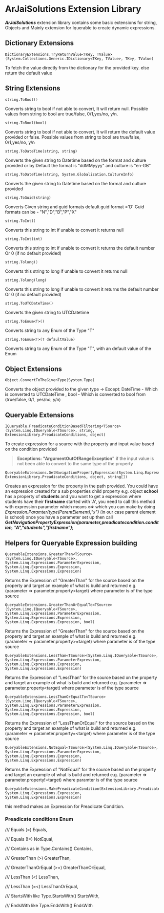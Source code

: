
# ArJaiSolutions Extension Library

***ArJaiSolutions*** extension library contains some basic extensions for string, Objects and Mainly extension for Iquerable to create dynamic expressions.


## Dictionary Extensions
    DictionaryExtensions.TryReturnValue<TKey, TValue>(System.Collections.Generic.IDictionary<TKey, TValue>, TKey, TValue)
   To fetch the value directly from the dictionary for the provided key. else return the default value

## String Extensions

    string.ToBool()

Converts string to bool if not able to convert, It will return null. Possible values from string to bool are true/false, 0/1,yes/no, y/n.

    string.ToBool(bool)
Converts string to bool if not able to convert, It will return the default value provided or false. Possible values from string to bool are true/false, 0/1,yes/no, y/n

    string.ToDateTime(string, string)
Converts the given string to Datetime based on the format and culture provided or by Default the format is "ddMMyyyy" and culture is "en-GB"

    string.ToDateTime(string, System.Globalization.CultureInfo)
Converts the given string to Datetime based on the format and culture provided

    string.ToGuid(string)
Converts Given string and guid formats default guid format ='D' Guid formats can be - "N","D","B","P","X"

    string.ToInt()
Converts this string to int if unable to convert it returns null

    string.ToInt(int)
Converts this string to int if unable to convert it returns the default number Or 0 (if no default provided)

    string.Tolong()
Converts this string to long if unable to convert it returns null

    string.Tolong(long)
Converts this string to long if unable to convert it returns the default number Or 0 (if no default provided)

    string.ToUTCDateTime()
Converts the given string to UTCDatetime

    string.ToEnum<T>()
Converts string to any Enum of the Type "T"

    string.ToEnum<T>(T defaultValue)
Converts string to any Enum of the Type "T", with an default value of the Enum

## Object Extensions

    Object.ConvertToTheGivenType(System.Type)
Converts the object provided to the given type -> Except: DateTime - Which is converted to UTCDateTime , bool - Which is converted to bool from (true/false, 0/1, yes/no, y/n)

## Queryable Extensions
    IQueryable.PreadicateConditionBasedFiltering<TSource>(System.Linq.IQueryable<TSource>, string, ExtensionLibrary.PreadicateConditions, object)
To create expression for a source with the property and input value based on the condition provided 
> **Exceptions:**  **"ArgumentOutOfRangeException"** if the input value is not been able to convert to the same type of the property

    QueryableExtensions.GetNavigationPropertyExpression(System.Linq.Expressions.Expression, ExtensionLibrary.PreadicateConditions, object, string[])
Creates an expression for the property in the path provided. You could have an expression created for a sub properties child property 
e.g. object **school** has a property of **students** and you want to get a expression where students have their **firstname** started with 'A',
 you need to call this method with expression parameter which means *x=>* which you can make by doing *Expression.Paramter(type(ParentElement),"x")* (in our case parent element is school) once you have a parameter set up then call 
 ***GetNavigationPropertyExpression(parameter,preadicatecondition.condition, "A","students","firstname");***

## Helpers for Queryable Expression building

    QueryableExtensions.GreaterThan<TSource>(System.Linq.IQueryable<TSource>, System.Linq.Expressions.ParameterExpression, System.Linq.Expressions.Expression, System.Linq.Expressions.Expression)
Returns the Expression of "GreaterThan" for the source based on the property and target an example of what is build and returned e.g. (parameter => parameter.property>target) where parameter is of the type source

    QueryableExtensions.GreaterThanOrEqualTo<TSource>(System.Linq.IQueryable<TSource>, System.Linq.Expressions.ParameterExpression, System.Linq.Expressions.Expression, System.Linq.Expressions.Expression, bool)
Returns the Expression of "GreaterThan" for the source based on the property and target an example of what is build and returned e.g. (parameter => parameter.property>=target) where parameter is of the type source

    QueryableExtensions.LessThan<TSource>(System.Linq.IQueryable<TSource>, System.Linq.Expressions.ParameterExpression, System.Linq.Expressions.Expression, System.Linq.Expressions.Expression)
Returns the Expression of "LessThan" for the source based on the property and target an example of what is build and returned e.g. (parameter => parameter.property<target) where parameter is of the type source

    QueryableExtensions.LessThanOrEqualTo<TSource>(System.Linq.IQueryable<TSource>, System.Linq.Expressions.ParameterExpression, System.Linq.Expressions.Expression, System.Linq.Expressions.Expression, bool)
Returns the Expression of "LessThanOrEqual" for the source based on the property and target an example of what is build and returned e.g. (parameter => parameter.property=<target) where parameter is of the type source

    QueryableExtensions.NotEqual<TSource>(System.Linq.IQueryable<TSource>, System.Linq.Expressions.ParameterExpression, System.Linq.Expressions.Expression, System.Linq.Expressions.Expression)
Returns the Expression of "NotEqual" for the source based on the property and target an example of what is build and returned e.g. (parameter => parameter.property!=target) where paramter is of the type source

    QueryableExtensions.MakePreadicateCondition(ExtensionLibrary.PreadicateConditions, System.Linq.Expressions.Expression, System.Linq.Expressions.Expression)
this method makes an Expression for Preadicate Condition.


### Preadicate conditions Enum
/// Equals (=)
Equals,

/// Equals (!=)
NotEqual,

/// Contains as in Type.Contains()
Contains,

/// GreaterThan (>)
GreaterThan,

/// GreaterThanOrEqual (>=)
GreaterThanOrEqual,

/// LessThan (&lt;)
LessThan,

/// LessThan (=&lt;)
LessThanOrEqual,

/// StartsWith like Type.StartsWith()
StartsWith,

/// EndsWith like Type.EndsWith()
EndsWith
